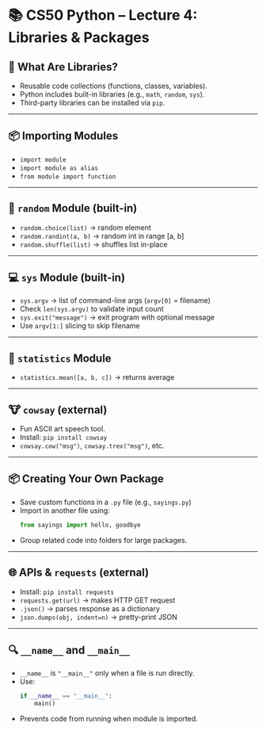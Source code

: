 # 📚 CS50 Python – Lecture 4: Libraries & Packages

## 📖 What Are Libraries?
- Reusable code collections (functions, classes, variables).
- Python includes built-in libraries (e.g., `math`, `random`, `sys`).
- Third-party libraries can be installed via `pip`.

---

## 📦 Importing Modules
- `import module`
- `import module as alias`
- `from module import function`

---

## 🎲 `random` Module (built-in)
- `random.choice(list)` → random element
- `random.randint(a, b)` → random int in range [a, b]
- `random.shuffle(list)` → shuffles list in-place

---

## 💻 `sys` Module (built-in)
- `sys.argv` → list of command-line args (`argv[0]` = filename)
- Check `len(sys.argv)` to validate input count
- `sys.exit("message")` → exit program with optional message
- Use `argv[1:]` slicing to skip filename

---

## 🧮 `statistics` Module
- `statistics.mean([a, b, c])` → returns average

---

## 🐮 `cowsay` (external)
- Fun ASCII art speech tool.
- Install: `pip install cowsay`
- `cowsay.cow("msg")`, `cowsay.trex("msg")`, etc.

---

## 📦 Creating Your Own Package
- Save custom functions in a `.py` file (e.g., `sayings.py`)
- Import in another file using:
  ```python
  from sayings import hello, goodbye
  ```
- Group related code into folders for large packages.

---

## 🌐 APIs & `requests` (external)
- Install: `pip install requests`
- `requests.get(url)` → makes HTTP GET request
- `.json()` → parses response as a dictionary
- `json.dumps(obj, indent=n)` → pretty-print JSON

---

## 🔍 `__name__` and `__main__`
- `__name__` is `"__main__"` only when a file is run directly.
- Use:
  ```python
  if __name__ == "__main__":
      main()
  ```
- Prevents code from running when module is imported.